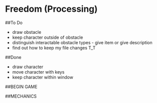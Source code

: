 # Freedom (Processing)

##To Do
- draw obstacle
- keep character outside of obstacle
- distinguish interactable obstacle types - give item or give description
- find out how to keep my file changes T_T

##Done
- draw character
- move character with keys
- keep character within window

##BEGIN GAME

##MECHANICS